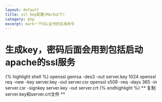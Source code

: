 ```yaml
---
layout: default
title: ssl key配置(Mark以下)
category: php
excerpt: mark一下SSL证书的生成命令
---
```


# 生成key，密码后面会用到包括启动apache的ssl服务

{% highlight shell %}
openssl genrsa -des3 -out server.key 1024 
openssl req -new -key server.key -out server.csr
openssl x509 -req -days 365 -in server.csr -signkey server.key -out server.crt
{% endhighlight %}
** 复制server.key和server.crt文件 **
